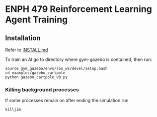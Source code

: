 # ENPH 479 Reinforcement Learning Agent Training

## Installation
Refer to [INSTALL.md](INSTALL.md)

To train an AI go to directory where gym-gazebo is contained, then run:
```
source gym_gazebo/envs/ros_ws/devel/setup.bash
cd examples/gazebo_cartpole  
python gazebo_cartpole_v0.py
```

### Killing background processes

If some processes remain on after ending the simulation run
```
killjim
```
